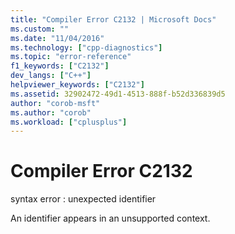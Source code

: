```yaml
---
title: "Compiler Error C2132 | Microsoft Docs"
ms.custom: ""
ms.date: "11/04/2016"
ms.technology: ["cpp-diagnostics"]
ms.topic: "error-reference"
f1_keywords: ["C2132"]
dev_langs: ["C++"]
helpviewer_keywords: ["C2132"]
ms.assetid: 32902472-49d1-4513-888f-b52d336839d5
author: "corob-msft"
ms.author: "corob"
ms.workload: ["cplusplus"]
---
```

# Compiler Error C2132
syntax error : unexpected identifier  
  
 An identifier appears in an unsupported context.